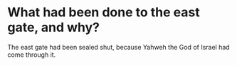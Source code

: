 # What had been done to the east gate, and why?

The east gate had been sealed shut, because Yahweh the God of Israel had come through it.
